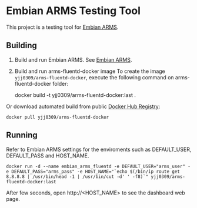 Embian ARMS Testing Tool
=====================
This project is a testing tool for [Embian ARMS](https://github.com/kyoungmo-yang/embian-arms-docker).

Building
-----

1. Build and run Embian ARMS.
See [Embian ARMS](https://github.com/kyoungmo-yang/embian-arms-docker).

2. Build and run arms-fluentd-docker image
To create the image `yjj0309/arms-fluentd-docker`, execute the following command on arms-fluentd-docker folder:

    docker build -t yjj0309/arms-fluentd-docker:last .

Or download automated build from public [Docker Hub Registry](https://registry.hub.docker.com/u/yjj0309/arms-fluentd-docker/):

    docker pull yjj0309/arms-fluentd-docker


Running
--------------------------
Refer to Embian ARMS settings for the enviroments such as DEFAULT_USER, DEFAULT_PASS and HOST_NAME.

    docker run -d --name embian_arms_fluentd -e DEFAULT_USER="arms_user" -e DEFAULT_PASS="arms_pass" -e HOST_NAME="`echo $(/bin/ip route get 8.8.8.8 | /usr/bin/head -1 | /usr/bin/cut -d' ' -f8)`" yjj0309/arms-fluentd-docker:last


After few seconds, open http://<HOST_NAME> to see the dashboard web page.
